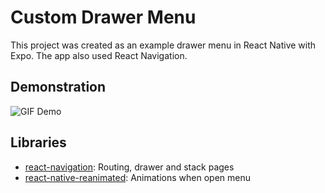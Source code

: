 
# Custom Drawer Menu

This project was created as an example drawer menu in React Native with Expo. The app also used React Navigation.

## Demonstration
![GIF Demo](https://s7.gifyu.com/images/ezgif-4-1b34d649f252.gif)
## Libraries
- [react-navigation](https://github.com/react-community/react-navigation): Routing, drawer and stack pages
- [react-native-reanimated](https://github.com/software-mansion/react-native-reanimated): Animations when open menu